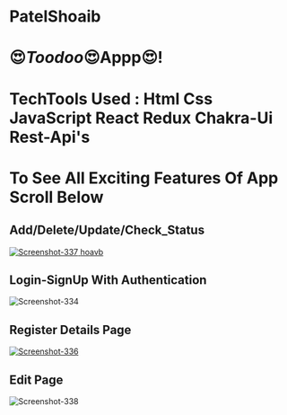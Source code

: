 # PatelShoaib
# 😍_Toodoo_😍Appp😍!
<h1>TechTools Used : Html Css JavaScript React Redux Chakra-Ui Rest-Api's</h1>
<h1>To See All Exciting Features Of App Scroll Below </h1>
<h2> Add/Delete/Update/Check_Status</h2>
<a href="#">
<img src="https://i.ibb.co/2k0w1dT/Screenshot-337.png" alt="Screenshot-337" border="0">
</a>
 <a target='_blank' href='#'>hoavb</a><br />
<h2>Login-SignUp With Authentication</h2>
<a hLogin ref="https">
   <img src="https://i.ibb.co/XVTg1J2/Screenshot-334.png" alt="Screenshot-334" border="0">
</a>
<h2>Register Details Page </h2>
<a href="#">
<img src="https://i.ibb.co/0nVXxwb/Screenshot-336.png" alt="Screenshot-336" border="0">
</a>
<h2>Edit Page</h2>
   <img src="https://i.ibb.co/2nVLXQC/Screenshot-338.png" alt="Screenshot-338" border="0">
